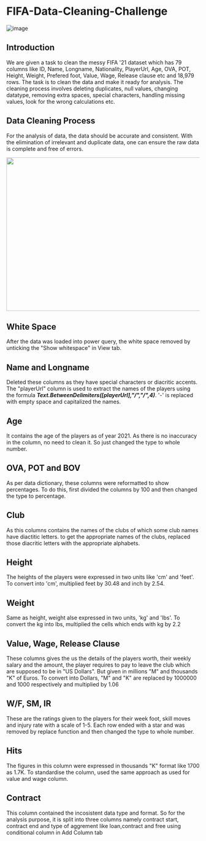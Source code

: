 # FIFA-Data-Cleaning-Challenge

![image](https://www.answerminer.com/static/6892013332458526a092450e12ab191a/d4bc6/data_cleaning.png)

## Introduction
We are given a task to clean the messy FIFA '21 dataset which has 79 columns like ID, Name, Longname, Nationality, PlayerUrl, Age, OVA, POT, Height, Weight, Prefered foot, Value, Wage, Release clause etc and 18,979 rows. The task is to clean the data and make it ready for analysis. The cleaning process involves deleting duplicates, null values, changing datatype, removing extra spaces, special characters, handling missing values, look for the wrong calculations etc.

## Data Cleaning Process
For the analysis of data, the data should be accurate and consistent. With the elimination of irrelevant and duplicate data, one can ensure the raw data is complete and free of errors.

<img  height=400 width=700 src="https://www.tekstream.com/wp-content/uploads/2018/05/data-cleaning1-1.x21717.jpg">

<h2>White Space</h2>
After the data was loaded into power query, the white space removed by unticking the "Show whitespace" in View tab.

<h2>Name and Longname</h2>
Deleted these columns as they have special characters or diacritic accents. The "playerUrl" column is used to extract the names of the players using the formula 
<i><b>Text.BetweenDelimiters([playerUrl],"/","/",4)</b></i>. '-' is replaced with empty space and capitalized the names.

<h2>Age</h2>
It contains the age of the players as of year 2021. As there is no inaccuracy in the column, no need to clean it. So just changed the type to whole number.

<h2>OVA, POT and BOV</h2>
As per data dictionary, these columns were reformatted to show percentages. To do this, first divided the columns by 100 and then changed the type to percentage.

<h2>Club</h2>
As this columns contains the names of the clubs of which some club names have diactitic letters. to get the appropriate names of the clubs, replaced those diacritic letters with the appropriate alphabets.

<h2>Height</h2>
The heights of the players were expressed in two units like 'cm' and 'feet'. To convert into 'cm', multiplied feet by 30.48 and inch by 2.54.

<h2>Weight</h2>
Same as height, weight alse expressed in two units, 'kg' and 'lbs'. To convert the kg into lbs, multiplied the cells which ends with kg by 2.2

<h2>Value, Wage, Release Clause</h2>

These columns gives the us the details of the players worth, their weekly salary and the amount, the player requires to pay to leave the club which are supposed to be in "US Dollars". But given in millions "M" and thousands "K" of Euros. To convert into Dollars, "M" and "K" are replaced by 1000000 and 1000 respectively and multiplied by 1.06

<h2>W/F, SM, IR</h2>
These are the ratings given to the players for their week foot, skill moves and injury rate with a scale of 1-5. Each row ended with a star and was removed by replace function and then changed the type to whole number.

<h2>Hits</h2>
The figures in this column were expressed in thousands "K" format like 1700 as 1.7K. To standardise the column, used the same approach as used for value and wage column.

<h2>Contract</h2>
This column contained the incosistent data type and format. So for the analysis purpose, it is split into three columns namely contract start, contract end and type of  aggrement like loan,contract and free using conditional column in Add Column tab

